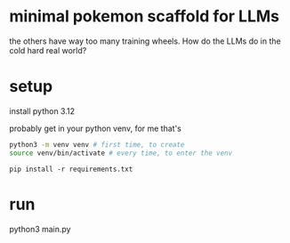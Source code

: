 # minimal pokemon scaffold for LLMs

the others have way too many training wheels. How do the LLMs do in the cold hard real world?

# setup

install python 3.12

probably get in your python venv, for me that's
```bash
python3 -m venv venv # first time, to create
source venv/bin/activate # every time, to enter the venv
```

`pip install -r requirements.txt`

# run

python3 main.py
